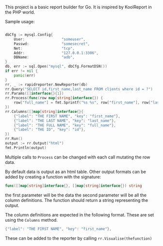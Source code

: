 This project is a basic report builder for Go.  It is inspired by KoolReport in the PHP world.

Sample usage:

```go

dbCfg := mysql.Config{
    User:                 "someuser",
    Passwd:               "somesecret",
    Net:                  "tcp",
    Addr:                 "127.0.0.1:3306",
    DBName:               "adb",
}
db, err := sql.Open("mysql", dbCfg.FormatDSN())
if err != nil {
    panic(err)
}
rr, _ := rapidreporter.NewReporter(db)
rr.Query("SELECT id,first_name,last_name FROM clients where id = ?")
rr.Params([]interface{}{1})
rr.Process(func(row map[string]interface{}) {
    row["full_name"] = fmt.Sprintf("%s %s", row["first_name"], row["last_name"])
})
rr.Columns([]map[string]interface{}{
    {"label": "THE FIRST NAME", "key": "first_name"},
    {"label": "THE LAST NAME", "key": "last_name"},
    {"label": "THE FULL NAME", "key": "full_name"},
    {"label": "THE ID", "key": "id"},
})
rr.Run()
output := rr.Output("html")
fmt.Println(output)

```


Multiple calls to `Process` can be changed with each call mutating the row data.

By default data is output as an html table.  Other output formats can be added by creating a function with the signature:

```go
func([]map[string]interface{}, []map[string]interface{}) string
```

the first parameter will be the data the second parameter will be all the column definitions.  The function should return a string representing the output.

The column definitions are expected in the following format.  These are set using the `Columns` method.

```go
{"label": "THE FIRST NAME", "key": "first_name"},
```

These can be added to the reporter by calling `rr.Visualise(thefunction)`




